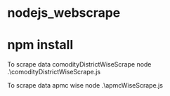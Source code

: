 # nodejs_webscrape

# npm install

To scrape data comodityDistrictWiseScrape
node .\comodityDistrictWiseScrape.js


To scrape data apmc wise
node .\apmcWiseScrape.js

